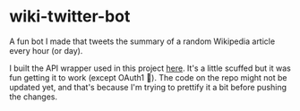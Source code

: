 # wiki-twitter-bot

A fun bot I made that tweets the summary of a random Wikipedia article every hour (or day). 

I built the API wrapper used in this project [here](https://github.com/ayush-shrivastava003/py-twitter-api). It's a little scuffed but it was fun getting it to work (except OAuth1 😬).
The code on the repo might not be updated yet, and that's because I'm trying to prettify it a bit before pushing the changes.
